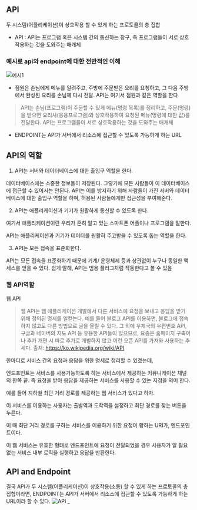 ## API
두 시스템(어플리케이션)이 상호작용 할 수 있게 하는 프로토콜의 총 집합

- API : API는 프로그램 혹은 시스템 간의 통신하는 창구, 즉 프로그램들이 서로 상호작용하는 것을 도와주는 매개체

### 예시로 api와 endpoint에 대한 전반적인 이해 

![예시1](https://user-images.githubusercontent.com/99226598/184570452-70ebdf67-6c2c-4bab-be75-41e92100ce45.png)

- 점원은 손님에게 메뉴를 알려주고, 주방에 주문받은 요리를 요청하고, 그 다음 주방에서 완성된 요리를 손님께 다시 전달. API는 여기서 점원과 같은 역할을 한다

> API는 손님(프로그램)이 주문할 수 있게 메뉴(명령 목록)를 정리하고, 주문(명령)을 받으면 요리사(응용프로그램)와 상호작용하여 
> 요청된 메뉴(명령에 대한 값)를 전달한다. API는 프로그램들이 서로 상호작용하는 것을 도와주는 매개체

- ENDPOINT는 API가 서버에서 리소스에 접근할 수 있도록 가능하게 하는 URL



## API의 역할 

1. API는 서버와 데이터베이스에 대한 출입구 역할을 한다.

 데이터베이스에는 소중한 정보들이 저장된다. 그렇기에 모든 사람들이 이 데이터베이스에 접근할 수 있어서는 안된다. API는 이를 방지하기 위해 사람들이 가진 서버와 데이터베이스에 대한 출입구 역할을 하며, 허용된 사람들에게만 접근성을 부여해준다.

2. API는 애플리케이션과 기기가 원활하게 통신할 수 있도록 한다. 

 여기서 애플리케이션이란 우리가 흔히 알고 있는 스마트폰 어플이나 프로그램을 말한다.

API는 애플리케이션과 기기가 데이터를 원활히 주고받을 수 있도록 돕는 역할을 한다.


3. API는 모든 접속을 표준화한다.

API는 모든 접속을 표준화하기 때문에 기계/ 운영체제 등과 상관없이 누구나 동일한 액세스를 얻을 수 있다. 쉽게 말해, API는 범용 플러그처럼 작동한다고 볼 수 있음

### 웹 API역할
웹 API

> 웹 API는 웹 애플리케이션 개발에서 다른 서비스에 요청을 보내고 응답을 받기 위해 정의된 명세를 일컫는다.
 예를 들어 블로그 API를 이용하면, 블로그에 접속하지 않고도 다른 방법으로 글을 올릴 수 있다.
그 외에 우체국의 우편번호 API, 구글과 네이버의 지도 API 등 유용한 API들이 많으므로, 요즘은 홈페이지 구축이나 추가 개편 시 따로 추가로 개발하지 않고 이런 오픈 API를 가져와 사용하는 추세다. 출처: https://ko.wikipedia.org/wiki/API


한마디로 서비스 간의 요청과 응답을 위한 명세로 정리할 수 있겠는데,

엔드포인트는 서비스를 사용가능하도록 하는 서비스에서 제공하는 커뮤니케이션 채널의 한쪽 끝. 즉 요청을 받아 응답을 제공하는 서비스를 사용할 수 있는 지점을 의미 한다.



예를 들어 지하철 최단 거리 경로를 제공하는 웹 서비스가 있다고 하자.

이 서비스를 이용하는 사용자는 출발역과 도착역을 설정하고 최단 경로를 찾는 버튼을 누른다.

이 때 최단 거리 경로를 구하는 서비스를 이용하기 위한 요청이 향하는 URI가, 엔드포인트이다.


이 웹 서비스는 유효한 형태로 엔드포인트에 요청이 전달되었을 경우 사용자가 알 필요 없는 서비스 내부 로직을 실행하고 응답을 반환한다.
 

## API and Endpoint

결국 API가 두 시스템(어플리케이션)이 상호작용(소통) 할 수 있게 하는 프로토콜의 총 집합이라면,
ENDPOINT는 API가 서버에서 리소스에 접근할 수 있도록 가능하게 하는 URL이라 할 수 있다.
![API _](https://user-images.githubusercontent.com/99226598/184571657-c2c59576-158a-41ce-ae6d-5b2cd5a2e3ef.png)


